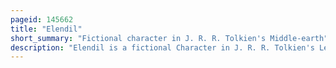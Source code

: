 ```yaml
---
pageid: 145662
title: "Elendil"
short_summary: "Fictional character in J. R. R. Tolkien's Middle-earth"
description: "Elendil is a fictional Character in J. R. R. Tolkien's Legendarium. He is mentioned in Lord of the Rings the Silmarillion and unfinished Tales. He was the Father of Isildur and Anárion, last Lord of Andúnië on the Island of Númenor, and having escaped its Downfall by sailing to Middle-Earth, became the first High King of Arnor and Gondor. In the last Alliance of Men and Elves, Elendil and Gil-Galad laid Siege to the Dark Lord Sauron's Fortress of Barad-Dûr, and fought him Hand-To-Hand for the one Ring. Both elendil and gil-galad were killed and elendil's son Isildur took the Ring for himself."
---
```

